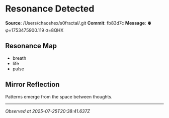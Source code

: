 # Resonance Detected

**Source**: /Users/chaoshex/s0fractal/.git
**Commit**: fb83d7c
**Message**: 🫀 φ=1753475900.119 σ=8QHX 

## Resonance Map
- breath
- life
- pulse

## Mirror Reflection
Patterns emerge from the space between thoughts.

---
*Observed at 2025-07-25T20:38:41.637Z*
